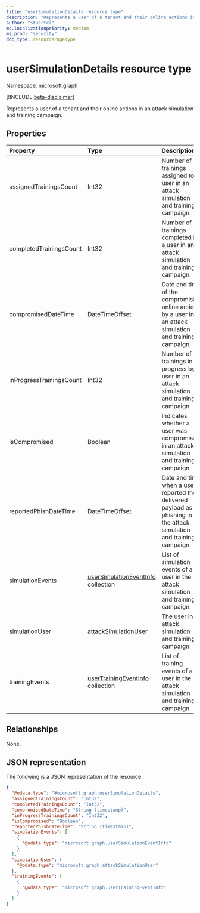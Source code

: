 ```yaml
---
title: "userSimulationDetails resource type"
description: "Represents a user of a tenant and their online actions in an attack simulation and training campaign."
author: "stuartcl"
ms.localizationpriority: medium
ms.prod: "security"
doc_type: resourcePageType
---
```


# userSimulationDetails resource type

Namespace: microsoft.graph

[!INCLUDE [beta-disclaimer](../../includes/beta-disclaimer.md)]

Represents a user of a tenant and their online actions in an attack simulation and training campaign.

## Properties
|Property|Type|Description|
|:---|:---|:---|
|assignedTrainingsCount|Int32|Number of trainings assigned to a user in an attack simulation and training campaign.|
|completedTrainingsCount|Int32|Number of trainings completed by a user in an attack simulation and training campaign.|
|compromisedDateTime|DateTimeOffset|Date and time of the compromising online action by a user in an attack simulation and training campaign.|
|inProgressTrainingsCount|Int32|Number of trainings in progress by a user in an attack simulation and training campaign.|
|isCompromised|Boolean|Indicates whether a user was compromised in an attack simulation and training campaign.|
|reportedPhishDateTime|DateTimeOffset|Date and time when a user reported the delivered payload as phishing in the attack simulation and training campaign.|
|simulationEvents|[userSimulationEventInfo](../resources/usersimulationeventinfo.md) collection|List of simulation events of a user in the attack simulation and training campaign.|
|simulationUser|[attackSimulationUser](../resources/attacksimulationuser.md)|The user in an attack simulation and training campaign.|
|trainingEvents|[userTrainingEventInfo](../resources/usertrainingeventinfo.md) collection|List of training events of a user in the attack simulation and training campaign.|

## Relationships
None.

## JSON representation
The following is a JSON representation of the resource.
<!-- {
  "blockType": "resource",
  "@odata.type": "microsoft.graph.userSimulationDetails"
}
-->
``` json
{
  "@odata.type": "#microsoft.graph.userSimulationDetails",
  "assignedTrainingsCount": "Int32",
  "completedTrainingsCount": "Int32",
  "compromisedDateTime": "String (timestamp)",
  "inProgressTrainingsCount": "Int32",
  "isCompromised": "Boolean",
  "reportedPhishDateTime": "String (timestamp)",
  "simulationEvents": [
    {
      "@odata.type": "microsoft.graph.userSimulationEventInfo"
    }
  ],
  "simulationUser": {
    "@odata.type": "microsoft.graph.attackSimulationUser"
  },
  "trainingEvents": [
    {
      "@odata.type": "microsoft.graph.userTrainingEventInfo"
    }
  ]
}
```

